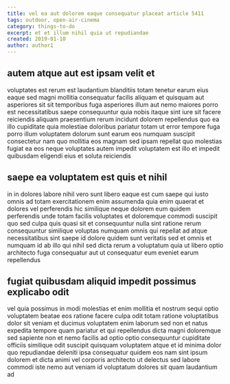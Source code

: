 ```yaml
---
title: vel ea aut dolorem eaque consequatur placeat article 5411
tags: outdoor, open-air-cinema
category: things-to-do
excerpt: et et illum nihil quia ut repudiandae
created: 2019-01-10
author: author1
---
```


## autem atque aut est ipsam velit et

voluptates est rerum est laudantium blanditiis totam tenetur earum eius eaque sed magni mollitia consequatur facilis aliquam et quisquam aut asperiores sit sit temporibus fuga asperiores illum aut nemo maiores porro est necessitatibus saepe consequuntur quia nobis itaque sint iure sit facere reiciendis aliquam praesentium rerum incidunt dolorem repellendus quo ea illo cupiditate quia molestiae doloribus pariatur totam ut error tempore fuga porro illum voluptatem dolorum sunt earum eos numquam suscipit consectetur nam quo mollitia eos magnam sed ipsam repellat quo molestias fugiat ea eos neque voluptates autem impedit voluptatem est illo et impedit quibusdam eligendi eius et soluta reiciendis

## saepe ea voluptatem est quis et nihil

in in dolores labore nihil vero sunt libero eaque est cum saepe qui iusto omnis ad totam exercitationem enim assumenda quia enim quaerat et dolores vel perferendis hic similique neque dolorem eum quidem perferendis unde totam facilis voluptates et doloremque commodi suscipit quo sed culpa quis quasi sit et consequuntur nulla sint ratione rerum consequuntur similique voluptas numquam omnis qui repellat ad atque necessitatibus sint saepe id dolore quidem sunt veritatis sed et omnis et numquam id ab illo qui nihil sed dicta rerum a voluptatum quia ut libero optio architecto fuga consequatur aut ut consequatur eum eveniet earum repellendus

## fugiat quibusdam aliquid impedit possimus explicabo odit

vel quia possimus in modi molestias et enim mollitia et nostrum sequi optio voluptatem beatae eos ratione facere culpa odit totam ratione voluptatibus dolor sit veniam et ducimus voluptatem enim laborum sed non et natus expedita tempore quam pariatur et qui repellendus dicta magni doloremque sed sapiente non et nemo facilis ad optio optio consequuntur cupiditate officiis similique odit suscipit quisquam voluptatem atque et id minima dolor quo repudiandae deleniti ipsa consequatur quidem eos nam sint ipsum dolorem et dicta animi vel corporis architecto ut delectus sed labore commodi iste nemo aut veniam id voluptatum dolores sit quam laudantium ad

